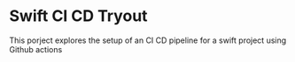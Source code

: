 # Swift CI CD Tryout

This porject explores the setup of an CI CD pipeline for a swift project using Github actions
